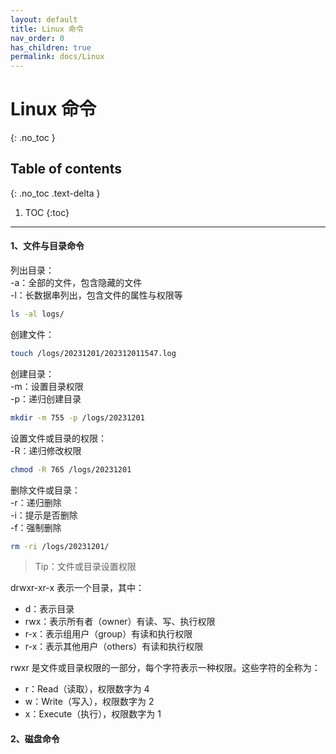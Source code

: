 ```yaml
---
layout: default
title: Linux 命令
nav_order: 0
has_children: true
permalink: docs/Linux
---
```


# Linux 命令

{: .no_toc }

## Table of contents

{: .no_toc .text-delta }

1. TOC
   {:toc}

---

#### 1、文件与目录命令

列出目录：  
-a：全部的文件，包含隐藏的文件  
-l：长数据串列出，包含文件的属性与权限等

```bash
ls -al logs/
```

创建文件：

 ```bash
 touch /logs/20231201/202312011547.log
 ```

创建目录：  
-m：设置目录权限  
-p：递归创建目录

```bash
mkdir -m 755 -p /logs/20231201
```

设置文件或目录的权限：  
-R：递归修改权限

```bash
chmod -R 765 /logs/20231201
```

删除文件或目录：  
-r：递归删除  
-i：提示是否删除  
-f：强制删除

```bash
rm -ri /logs/20231201/
```

> Tip：文件或目录设置权限

drwxr-xr-x 表示一个目录，其中：

* d：表示目录
* rwx：表示所有者（owner）有读、写、执行权限
* r-x：表示组用户（group）有读和执行权限
* r-x：表示其他用户（others）有读和执行权限

rwxr 是文件或目录权限的一部分，每个字符表示一种权限。这些字符的全称为：

* r：Read（读取），权限数字为 4
* w：Write（写入），权限数字为 2
* x：Execute（执行），权限数字为 1

#### 2、磁盘命令